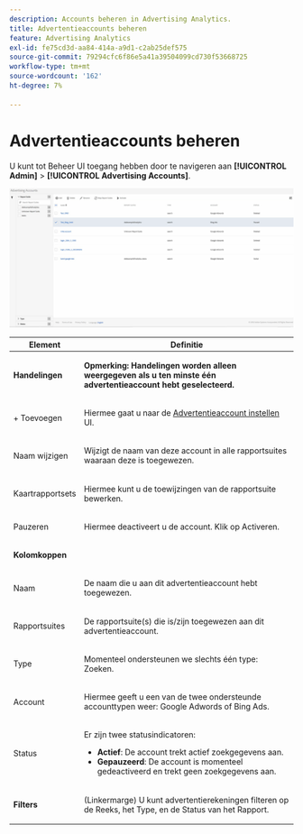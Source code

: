 ```yaml
---
description: Accounts beheren in Advertising Analytics.
title: Advertentieaccounts beheren
feature: Advertising Analytics
exl-id: fe75cd3d-aa84-414a-a9d1-c2ab25def575
source-git-commit: 79294cfc6f86e5a41a39504099cd730f53668725
workflow-type: tm+mt
source-wordcount: '162'
ht-degree: 7%

---
```


# Advertentieaccounts beheren

U kunt tot Beheer UI toegang hebben door te navigeren aan **[!UICONTROL Admin]** > **[!UICONTROL Advertising Accounts]**.

![](assets/manage_ad_accounts.png)

<table id="table_BE318026CF024E94A885EED86AA7077F"> 
 <thead> 
  <tr> 
   <th colname="col1" class="entry"> Element </th> 
   <th colname="col2" class="entry"> Definitie </th> 
  </tr>
 </thead>
 <tbody> 
  <tr> 
   <td colname="col1"> <p><b>Handelingen</b> </p> </td> 
   <td colname="col2"> <p><b>Opmerking: Handelingen worden alleen weergegeven als u ten minste één advertentieaccount hebt geselecteerd. </b> </p> </td> 
  </tr> 
  <tr> 
   <td colname="col1"> <p>+ Toevoegen </p> </td> 
   <td colname="col2"> <p>Hiermee gaat u naar de <a href="/help/integrate/c-advertising-analytics/c-adanalytics-workflow/aa-create-ad-account.md"  > Advertentieaccount instellen</a> UI. </p> </td> 
  </tr> 
  <tr> 
   <td colname="col1"> <p>Naam wijzigen </p> </td> 
   <td colname="col2"> <p>Wijzigt de naam van deze account in alle rapportsuites waaraan deze is toegewezen. </p> </td> 
  </tr> 
  <tr> 
   <td colname="col1"> <p>Kaartrapportsets </p> </td> 
   <td colname="col2"> <p>Hiermee kunt u de toewijzingen van de rapportsuite bewerken. </p> </td> 
  </tr> 
  <tr> 
   <td colname="col1"> <p>Pauzeren </p> </td> 
   <td colname="col2"> <p>Hiermee deactiveert u de account. Klik op <span class="uicontrol"> Activeren</span>. </p> </td> 
  </tr> 
  <tr> 
   <td colname="col1"> <p><b>Kolomkoppen</b> </p> </td> 
   <td colname="col2"> </td> 
  </tr> 
  <tr> 
   <td colname="col1"> <p>Naam </p> </td> 
   <td colname="col2"> <p>De naam die u aan dit advertentieaccount hebt toegewezen. </p> </td> 
  </tr> 
  <tr> 
   <td colname="col1"> <p>Rapportsuites </p> </td> 
   <td colname="col2"> <p>De rapportsuite(s) die is/zijn toegewezen aan dit advertentieaccount. </p> </td> 
  </tr> 
  <tr> 
   <td colname="col1"> <p>Type </p> </td> 
   <td colname="col2"> <p>Momenteel ondersteunen we slechts één type: Zoeken. </p> </td> 
  </tr> 
  <tr> 
   <td colname="col1"> <p>Account </p> </td> 
   <td colname="col2"> <p>Hiermee geeft u een van de twee ondersteunde accounttypen weer: Google Adwords of Bing Ads. </p> </td> 
  </tr> 
  <tr> 
   <td colname="col1"> <p>Status </p> </td> 
   <td colname="col2"> <p>Er zijn twee statusindicatoren: </p> 
    <ul id="ul_376263DEF6EE44B48564D272D3CBFCBC"> 
     <li id="li_75E329B68B4D4E929E227E717C993082"><b>Actief</b>: De account trekt actief zoekgegevens aan. </li> 
     <li id="li_5E2DF98B22D34437A2A2C93F996C1EA2"><b>Gepauzeerd</b>: De account is momenteel gedeactiveerd en trekt geen zoekgegevens aan. </li> 
    </ul> </td> 
  </tr> 
  <tr> 
   <td colname="col1"> <p><b>Filters</b> </p> </td> 
   <td colname="col2"> <p>(Linkermarge) U kunt advertentierekeningen filteren op de Reeks, het Type, en de Status van het Rapport. </p> </td> 
  </tr> 
 </tbody> 
</table>
